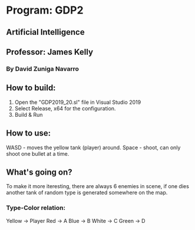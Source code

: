 # Program: GDP2

## Artificial Intelligence

## Professor: James Kelly

### By David Zuniga Navarro

## How to build:

1. Open the "GDP2019_20.sl" file in Visual Studio 2019
2. Select Release, x64 for the configuration.
3. Build & Run

## How to use:

WASD  - moves the yellow tank (player) around.
Space - shoot, can only shoot one bullet at a time.

## What's going on?

To make it more iteresting, there are always 6 enemies in scene, 
if one dies another tank of random type is generated somewhere on the map.

### Type-Color relation:

Yellow  -> Player
Red     -> A
Blue    -> B
White   -> C
Green   -> D
